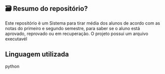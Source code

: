## 🗃️ Resumo do repositório?
Este repositório è um Sistema para tirar média dos alunos de acordo com as notas do primeiro e segundo semestre, para saber se o aluno está aprovado, reprovado ou em recuperação. O projeto possui um arquivo executavél

## Linguagem utilizada
python
